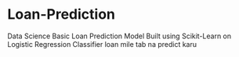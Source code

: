 # Loan-Prediction
Data Science
Basic Loan Prediction Model Built using Scikit-Learn on Logistic Regression Classifier
loan mile tab na predict karu 
